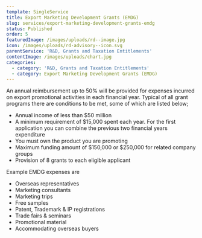 ```yaml
---
template: SingleService
title: Export Marketing Development Grants (EMDG)
slug: services/export-marketing-development-grants-emdg
status: Published
order: 5
featuredImage: /images/uploads/rd--image.jpg
icon: /images/uploads/rd-advisory--icon.svg
parentService: 'R&D, Grants and Taxation Entitlements'
contentImage: /images/uploads/chart.jpg
categories:
  - category: 'R&D, Grants and Taxation Entitlements'
  - category: Export Marketing Development Grants (EMDG)
---
```


An annual reimbursement up to 50% will be provided for expenses incurred on export promotional activities in each financial year. Typical of all grant programs there are conditions to be met, some of which are listed below;

- Annual income of less than $50 million
- A minimum requirement of $15,000 spent each year. For the first application you can combine the previous two financial years expenditure
- You must own the product you are promoting
- Maximum funding amount of $150,000 or $250,000 for related company groups
- Provision of 8 grants to each eligible applicant

Example EMDG expenses are

- Overseas representatives
- Marketing consultants
- Marketing trips
- Free samples
- Patent, Trademark & IP registrations
- Trade fairs & seminars
- Promotional material
- Accommodating overseas buyers
